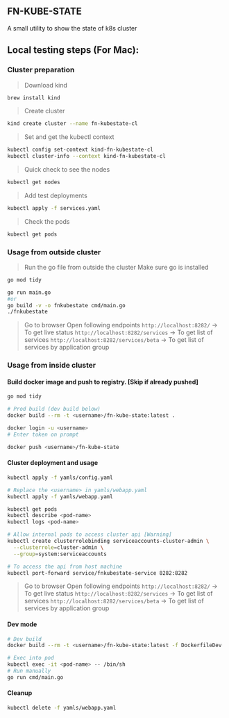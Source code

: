 ## FN-KUBE-STATE

A small utility to show the state of k8s cluster


## Local testing steps (For Mac):

### Cluster preparation
> Download kind

```bash
brew install kind
```

> Create cluster
```bash
kind create cluster --name fn-kubestate-cl
```

> Set and get the kubectl context
```bash
kubectl config set-context kind-fn-kubestate-cl
kubectl cluster-info --context kind-fn-kubestate-cl
```

> Quick check to see the nodes
```bash
kubectl get nodes
```

>Add test deployments
```bash
kubectl apply -f services.yaml
```

> Check the pods
```bash
kubectl get pods
```

### Usage from outside cluster
> Run the go file from outside the cluster
> Make sure go is installed
```bash
go mod tidy

go run main.go
#or
go build -v -o fnkubestate cmd/main.go
./fnkubestate
```

> Go to browser
> Open following endpoints
`http://localhost:8282/` -> To get live status
`http://localhost:8282/services` -> To get list of services
`http://localhost:8282/services/beta` -> To get list of services by application group



### Usage from inside cluster

#### Build docker image and push to registry. [Skip if already pushed]
```bash
go mod tidy

# Prod build (dev build below)
docker build --rm -t <username>/fn-kube-state:latest .

docker login -u <username>
# Enter token on prompt

docker push <username>/fn-kube-state
```

#### Cluster deployment and usage

```bash
kubectl apply -f yamls/config.yaml

# Replace the <username> in yamls/webapp.yaml 
kubectl apply -f yamls/webapp.yaml 

kubectl get pods
kubectl describe <pod-name>
kubectl logs <pod-name>

# Allow internal pods to access cluster api [Warning]
kubectl create clusterrolebinding serviceaccounts-cluster-admin \
  --clusterrole=cluster-admin \
  --group=system:serviceaccounts

# To access the api from host machine
kubectl port-forward service/fnkubestate-service 8282:8282
```

> Go to browser
> Open following endpoints
`http://localhost:8282/` -> To get live status
`http://localhost:8282/services` -> To get list of services
`http://localhost:8282/services/beta` -> To get list of services by application group

#### Dev mode
```bash
# Dev build
docker build --rm -t <username>/fn-kube-state:latest -f DockerfileDev .

# Exec into pod
kubectl exec -it <pod-name> -- /bin/sh
# Run manually
go run cmd/main.go
```
#### Cleanup

```bash
kubectl delete -f yamls/webapp.yaml
```








